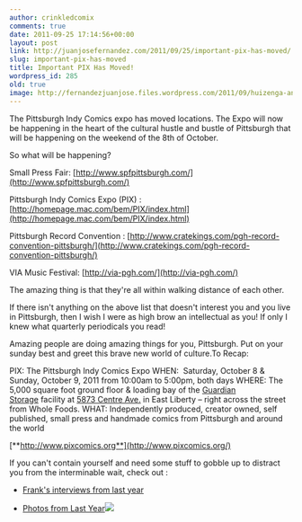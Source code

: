 ```yaml
---
author: crinkledcomix
comments: true
date: 2011-09-25 17:14:56+00:00
layout: post
link: http://juanjosefernandez.com/2011/09/25/important-pix-has-moved/
slug: important-pix-has-moved
title: Important PIX Has Moved!
wordpress_id: 285
old: true
image: http://fernandezjuanjose.files.wordpress.com/2011/09/huizenga-and-santoro.jpg
---
```


The Pittsburgh Indy Comics expo has moved locations. The Expo will now be happening in the heart of the cultural hustle and bustle of Pittsburgh that will be happening on the weekend of the 8th of October.

So what will be happening?

<!--more-->


Small Press Fair: [http://www.spfpittsburgh.com/](http://www.spfpittsburgh.com/)

Pittsburgh Indy Comics Expo (PIX) :[http://homepage.mac.com/bem/PIX/index.html](http://homepage.mac.com/bem/PIX/index.html)

Pittsburgh Record Convention : [http://www.cratekings.com/pgh-record-convention-pittsburgh/](http://www.cratekings.com/pgh-record-convention-pittsburgh/)

VIA Music Festival: [http://via-pgh.com/](http://via-pgh.com/)

The amazing thing is that they're all within walking distance of each other.

If there isn't anything on the above list that doesn't interest you and you live in Pittsburgh, then I wish I were as high brow an intellectual as you! If only I knew what quarterly periodicals you read!

Amazing people are doing amazing things for you, Pittsburgh. Put on your sunday best and greet this brave new world of culture.To Recap:

PIX: The Pittsburgh Indy Comics Expo
WHEN:  Saturday, October 8 & Sunday, October 9, 2011
from 10:00am to 5:00pm, both days
WHERE: The 5,000 square foot ground floor & loading bay of the [Guardian Storage](http://www.guardianstorage.com/self_storage/Shadyside/zip_15206/guardian_storage_solutions/2662) facility at [5873 Centre Ave.](http://maps.google.com/maps?q=guardian+storage+east+liberty+15206&ll=40.461903,-79.925108&spn=0.016261,0.035148&oe=utf-8&client=firefox-a&fb=1&gl=us&cid=0,0,12713290772334201480&t=m&z=15&vpsrc=6&iwloc=A) in East Liberty – right across the street from Whole Foods.
WHAT: Independently produced, creator owned, self published, small press and handmade comics from Pittsburgh and around the world





[**http://www.pixcomics.org**](http://www.pixcomics.org/)





If you can't contain yourself and need some stuff to gobble up to distract you from the interminable wait, check out :



	
  * [Frank's interviews from last year](http://comicscomicsmag.com/2010/12/pix-2010-audio-interviews.html)

	
  * [Photos from Last Year](http://www.flickr.com/photos/10822525@N07/sets/72157625059493697/with/5089597309/)[![](http://fernandezjuanjose.files.wordpress.com/2011/09/huizenga-and-santoro.jpg)](http://fernandezjuanjose.files.wordpress.com/2011/09/huizenga-and-santoro.jpg)



